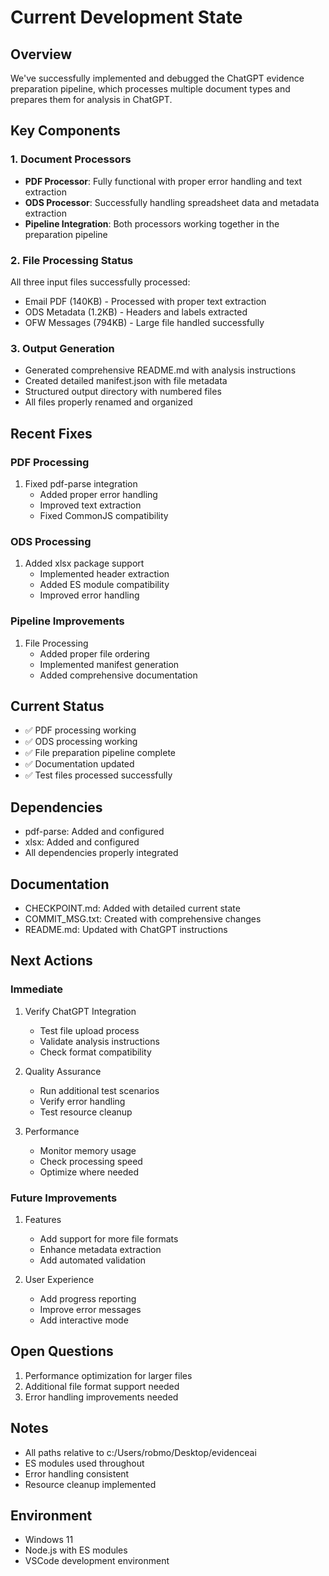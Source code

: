 # Current Development State

## Overview
We've successfully implemented and debugged the ChatGPT evidence preparation pipeline, which processes multiple document types and prepares them for analysis in ChatGPT.

## Key Components

### 1. Document Processors
- **PDF Processor**: Fully functional with proper error handling and text extraction
- **ODS Processor**: Successfully handling spreadsheet data and metadata extraction
- **Pipeline Integration**: Both processors working together in the preparation pipeline

### 2. File Processing Status
All three input files successfully processed:
- Email PDF (140KB) - Processed with proper text extraction
- ODS Metadata (1.2KB) - Headers and labels extracted
- OFW Messages (794KB) - Large file handled successfully

### 3. Output Generation
- Generated comprehensive README.md with analysis instructions
- Created detailed manifest.json with file metadata
- Structured output directory with numbered files
- All files properly renamed and organized

## Recent Fixes

### PDF Processing
1. Fixed pdf-parse integration
   - Added proper error handling
   - Improved text extraction
   - Fixed CommonJS compatibility

### ODS Processing
1. Added xlsx package support
   - Implemented header extraction
   - Added ES module compatibility
   - Improved error handling

### Pipeline Improvements
1. File Processing
   - Added proper file ordering
   - Implemented manifest generation
   - Added comprehensive documentation

## Current Status
- ✅ PDF processing working
- ✅ ODS processing working
- ✅ File preparation pipeline complete
- ✅ Documentation updated
- ✅ Test files processed successfully

## Dependencies
- pdf-parse: Added and configured
- xlsx: Added and configured
- All dependencies properly integrated

## Documentation
- CHECKPOINT.md: Added with detailed current state
- COMMIT_MSG.txt: Created with comprehensive changes
- README.md: Updated with ChatGPT instructions

## Next Actions

### Immediate
1. Verify ChatGPT Integration
   - Test file upload process
   - Validate analysis instructions
   - Check format compatibility

2. Quality Assurance
   - Run additional test scenarios
   - Verify error handling
   - Test resource cleanup

3. Performance
   - Monitor memory usage
   - Check processing speed
   - Optimize where needed

### Future Improvements
1. Features
   - Add support for more file formats
   - Enhance metadata extraction
   - Add automated validation

2. User Experience
   - Add progress reporting
   - Improve error messages
   - Add interactive mode

## Open Questions
1. Performance optimization for larger files
2. Additional file format support needed
3. Error handling improvements needed

## Notes
- All paths relative to c:/Users/robmo/Desktop/evidenceai
- ES modules used throughout
- Error handling consistent
- Resource cleanup implemented

## Environment
- Windows 11
- Node.js with ES modules
- VSCode development environment
